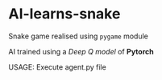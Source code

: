 # AI-learns-snake

Snake game realised using `pygame` module

AI trained using a _Deep Q model_ of **Pytorch**

USAGE: Execute agent.py file
